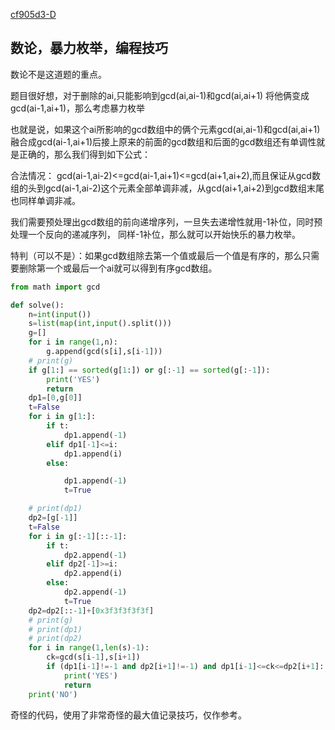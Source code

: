 [cf905d3-D](https://codeforces.com/contest/1980/problem/D)

## 数论，暴力枚举，编程技巧

数论不是这道题的重点。

题目很好想，对于删除的ai,只能影响到gcd(ai,ai-1)和gcd(ai,ai+1) 将他俩变成gcd(ai-1,ai+1)，那么考虑暴力枚举

也就是说，如果这个ai所影响的gcd数组中的俩个元素gcd(ai,ai-1)和gcd(ai,ai+1)融合成gcd(ai-1,ai+1)后接上原来的前面的gcd数组和后面的gcd数组还有单调性就是正确的，那么我们得到如下公式：

合法情况：  gcd(ai-1,ai-2)<=gcd(ai-1,ai+1)<=gcd(ai+1,ai+2),而且保证从gcd数组的头到gcd(ai-1,ai-2)这个元素全部单调非减，从gcd(ai+1,ai+2)到gcd数组末尾也同样单调非减。

我们需要预处理出gcd数组的前向递增序列，一旦失去递增性就用-1补位，同时预处理一个反向的递减序列，
同样-1补位，那么就可以开始快乐的暴力枚举。

特判（可以不是）：如果gcd数组除去第一个值或最后一个值是有序的，那么只需要删除第一个或最后一个ai就可以得到有序gcd数组。



```python
from math import gcd

def solve():
    n=int(input())
    s=list(map(int,input().split()))
    g=[]
    for i in range(1,n):
        g.append(gcd(s[i],s[i-1]))
    # print(g)
    if g[1:] == sorted(g[1:]) or g[:-1] == sorted(g[:-1]):
        print('YES')
        return
    dp1=[0,g[0]]
    t=False
    for i in g[1:]:
        if t:
            dp1.append(-1)
        elif dp1[-1]<=i:
            dp1.append(i)
        else:

            dp1.append(-1)
            t=True

    # print(dp1)
    dp2=[g[-1]]
    t=False
    for i in g[:-1][::-1]:
        if t:
            dp2.append(-1)
        elif dp2[-1]>=i:
            dp2.append(i)
        else:
            dp2.append(-1)
            t=True
    dp2=dp2[::-1]+[0x3f3f3f3f3f]
    # print(g)
    # print(dp1)
    # print(dp2)
    for i in range(1,len(s)-1):
        ck=gcd(s[i-1],s[i+1])
        if (dp1[i-1]!=-1 and dp2[i+1]!=-1) and dp1[i-1]<=ck<=dp2[i+1]:
            print('YES')
            return
    print('NO')

```

奇怪的代码，使用了非常奇怪的最大值记录技巧，仅作参考。